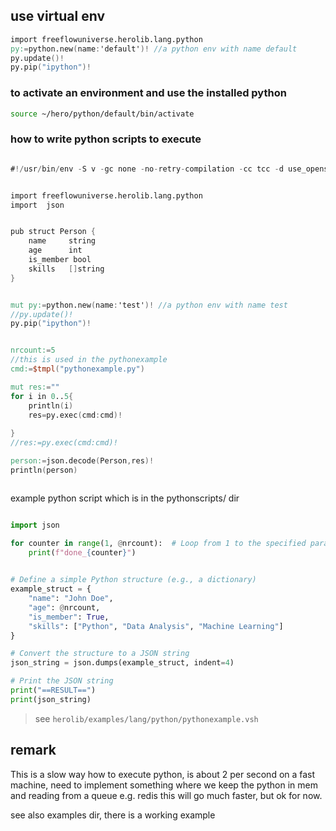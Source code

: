 
## use virtual env

```v
import freeflowuniverse.herolib.lang.python
py:=python.new(name:'default')! //a python env with name default
py.update()!
py.pip("ipython")!

```

### to activate an environment and use the installed python

```bash
source ~/hero/python/default/bin/activate
```


### how to write python scripts to execute

```v

#!/usr/bin/env -S v -gc none -no-retry-compilation -cc tcc -d use_openssl -enable-globals run


import freeflowuniverse.herolib.lang.python
import  json


pub struct Person {
    name     string
    age      int
    is_member bool
    skills   []string
}


mut py:=python.new(name:'test')! //a python env with name test
//py.update()!
py.pip("ipython")!


nrcount:=5
//this is used in the pythonexample
cmd:=$tmpl("pythonexample.py")

mut res:=""
for i in 0..5{
	println(i)
	res=py.exec(cmd:cmd)!
    
}
//res:=py.exec(cmd:cmd)!

person:=json.decode(Person,res)!
println(person)



```

example python script which is in the pythonscripts/ dir

```py

import json

for counter in range(1, @nrcount):  # Loop from 1 to the specified param
	print(f"done_{counter}")
 

# Define a simple Python structure (e.g., a dictionary)
example_struct = {
    "name": "John Doe",
    "age": @nrcount,
    "is_member": True,
    "skills": ["Python", "Data Analysis", "Machine Learning"]
}

# Convert the structure to a JSON string
json_string = json.dumps(example_struct, indent=4)

# Print the JSON string
print("==RESULT==")
print(json_string)
```

> see `herolib/examples/lang/python/pythonexample.vsh`


## remark

This is a slow way how to execute python, is about 2 per second on a fast machine, need to implement something where we keep the python in mem and reading from a queue e.g. redis this will go much faster, but ok for now.

see also examples dir, there is a working example

